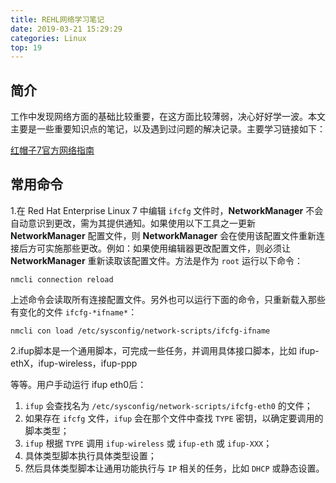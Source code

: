 ```yaml
---
title: REHL网络学习笔记
date: 2019-03-21 15:29:29
categories: Linux
top: 19
---
```


## 简介

工作中发现网络方面的基础比较重要，在这方面比较薄弱，决心好好学一波。本文主要是一些重要知识点的笔记，以及遇到过问题的解决记录。主要学习链接如下：

[红帽子7官方网络指南](https://access.redhat.com/documentation/zh-cn/red_hat_enterprise_linux/7/html/networking_guide/ch-configure_ip_networking)

## 常用命令

1.在 Red Hat Enterprise Linux 7 中编辑 `ifcfg` 文件时，**NetworkManager** 不会自动意识到更改，需为其提供通知。如果使用以下工具之一更新 **NetworkManager** 配置文件，则 **NetworkManager** 会在使用该配置文件重新连接后方可实施那些更改。例如：如果使用编辑器更改配置文件，则必须让 **NetworkManager** 重新读取该配置文件。方法是作为 `root` 运行以下命令：

```
nmcli connection reload
```

上述命令会读取所有连接配置文件。另外也可以运行下面的命令，只重新载入那些有变化的文件 `ifcfg-*ifname*`：

```
nmcli con load /etc/sysconfig/network-scripts/ifcfg-ifname
```



2.ifup脚本是一个通用脚本，可完成一些任务，并调用具体接口脚本，比如 ifup-ethX，ifup-wireless，ifup-ppp

等等。用户手动运行 ifup eth0后：

1. `ifup` 会查找名为 `/etc/sysconfig/network-scripts/ifcfg-eth0` 的文件；
2. 如果存在 `ifcfg` 文件，`ifup` 会在那个文件中查找 `TYPE` 密钥，以确定要调用的脚本类型；
3. `ifup` 根据 `TYPE` 调用 `ifup-wireless` 或 `ifup-eth` 或 `ifup-XXX`；
4. 具体类型脚本执行具体类型设置；
5. 然后具体类型脚本让通用功能执行与 `IP` 相关的任务，比如 `DHCP` 或静态设置。
